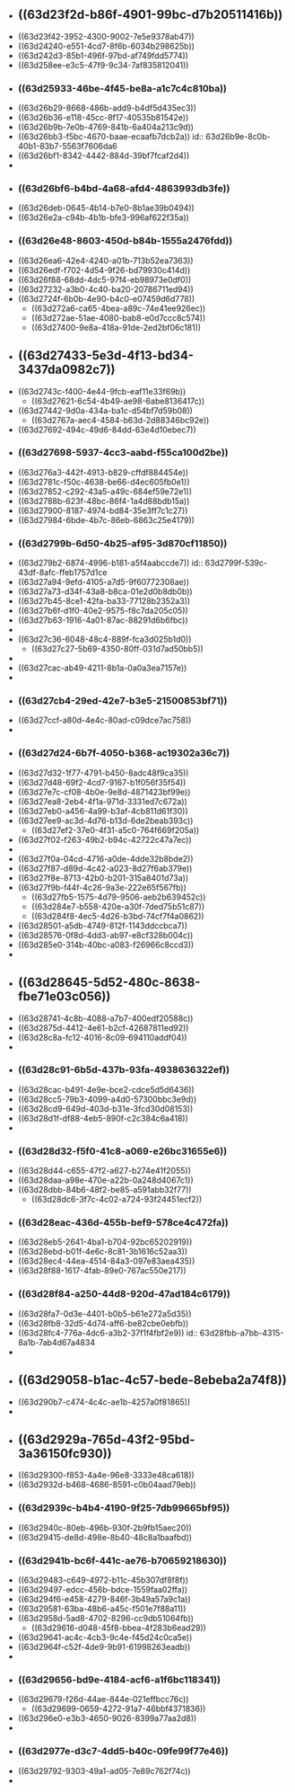 - ## ((63d23f2d-b86f-4901-99bc-d7b20511416b))
- ((63d23f42-3952-4300-9002-7e5e9378ab47))
- ((63d24240-e551-4cd7-8f6b-6034b298625b))
- ((63d242d3-85b1-496f-97bd-af749fdd5774))
- ((63d258ee-e3c5-47f9-9c34-7af835812041))
- ### ((63d25933-46be-4f45-be8a-a1c7c4c810ba))
- ((63d26b29-8668-486b-add9-b4df5d435ec3))
- ((63d26b36-e118-45cc-8f17-40535b81542e))
- ((63d26b9b-7e0b-4769-841b-6a404a213c9d))
- ((63d26bb3-f5bc-4670-baae-ecaafb7dcb2a))
  id:: 63d26b9e-8c0b-40b1-83b7-5563f7606da6
- ((63d26bf1-8342-4442-884d-39bf7fcaf2d4))
-
- ### ((63d26bf6-b4bd-4a68-afd4-4863993db3fe))
- ((63d26deb-0645-4b14-b7e0-8b1ae39b0494))
- ((63d26e2a-c94b-4b1b-bfe3-996af622f35a))
- ### ((63d26e48-8603-450d-b84b-1555a2476fdd))
- ((63d26ea6-42e4-4240-a01b-713b52ea7363))
- ((63d26edf-f702-4d54-9f26-bd79930c414d))
- ((63d26f88-68dd-4dc5-97f4-eb98973e0df0))
- ((63d27232-a3b0-4c40-ba20-20786711ed94))
- ((63d2724f-6b0b-4e90-b4c0-e07459d6d778))
	- ((63d272a6-ca65-4bea-a89c-74e41ee926ec))
	- ((63d272ae-51ae-4080-bab8-e0d7ccc8c574))
	- ((63d27400-9e8a-418a-91de-2ed2bf06c181))
- ## ((63d27433-5e3d-4f13-bd34-3437da0982c7))
- ((63d2743c-f400-4e44-9fcb-eaf11e33f69b))
	- ((63d27621-6c54-4b49-ae98-6abe8136417c))
- ((63d27442-9d0a-434a-ba1c-d54bf7d59b08))
	- ((63d2767a-aec4-4584-b63d-2d88346bc92e))
- ((63d27692-494c-49d6-84dd-63e4d10ebec7))
- ### ((63d27698-5937-4cc3-aabd-f55ca100d2be))
- ((63d276a3-442f-4913-b829-cffdf884454e))
- ((63d2781c-f50c-4638-be66-d4ec605fb0e1))
- ((63d27852-c292-43a5-a49c-684ef59e72e1))
- ((63d2788b-623f-48bc-86f4-1a4d88bdb15a))
- ((63d27900-8187-4974-bd84-35e3ff7c1c27))
- ((63d27984-6bde-4b7c-86eb-6863c25e4179))
- ### ((63d2799b-6d50-4b25-af95-3d870cf11850))
- ((63d279b2-6874-4996-b181-a5f4aabccde7))
  id:: 63d2799f-539c-43df-8afc-ffeb1757d1ce
- ((63d27a94-9efd-4105-a7d5-9f60772308ae))
- ((63d27a73-d34f-43a8-b8ca-01e2d0b8db0b))
- ((63d27b45-8ce1-42fa-ba33-77128b2352a3))
- ((63d27b6f-d1f0-40e2-9575-f8c7da205c05))
- ((63d27b63-1916-4a01-87ac-88291d6b6fbc))
-
- ((63d27c36-6048-48c4-889f-fca3d025b1d0))
	- ((63d27c27-5b69-4350-80ff-031d7ad50bb5))
-
- ((63d27cac-ab49-4211-8b1a-0a0a3ea7157e))
-
- ### ((63d27cb4-29ed-42e7-b3e5-21500853bf71))
- ((63d27ccf-a80d-4e4c-80ad-c09dce7ac758))
-
- ### ((63d27d24-6b7f-4050-b368-ac19302a36c7))
- ((63d27d32-1f77-4791-b450-8adc48f9ca35))
- ((63d27d48-69f2-4cd7-9167-b1f056f35f54))
- ((63d27e7c-cf08-4b0e-9e8d-4871423bf99e))
- ((63d27ea8-2eb4-4f1a-971d-3331ed7c672a))
- ((63d27eb0-a456-4a99-b3af-4cb811d61f30))
- ((63d27ee9-ac3d-4d76-b13d-6de2beab393c))
	- ((63d27ef2-37e0-4f31-a5c0-764f669f205a))
- ((63d27f02-f263-49b2-b94c-42722c47a7ec))
-
- ((63d27f0a-04cd-4716-a0de-4dde32b8bde2))
- ((63d27f87-d89d-4c42-a023-8d27f6ab379e))
- ((63d27f8e-8713-42b0-b201-315a8401d73a))
- ((63d27f9b-f44f-4c26-9a3e-222e65f567fb))
	- ((63d27fb5-1575-4d79-9506-aeb2b639452c))
	- ((63d284e7-b558-420e-a30f-7ded75b51c87))
	- ((63d284f8-4ec5-4d26-b3bd-74cf7f4a0862))
- ((63d28501-a5db-4749-812f-1143ddccbca7))
- ((63d28576-0f8d-4dd3-ab97-e8cf328b004c))
- ((63d285e0-314b-40bc-a083-f26966c8ccd3))
-
- ## ((63d28645-5d52-480c-8638-fbe71e03c056))
- ((63d28741-4c8b-4088-a7b7-400edf20588c))
- ((63d2875d-4412-4e61-b2cf-42687811ed92))
- ((63d28c8a-fc12-4016-8c09-694110addf04))
-
- ### ((63d28c91-6b5d-437b-93fa-4938636322ef))
- ((63d28cac-b491-4e9e-bce2-cdce5d5d6436))
- ((63d28cc5-79b3-4099-a4d0-57300bbc3e9d))
- ((63d28cd9-649d-403d-b31e-3fcd30d08153))
- ((63d28d1f-df88-4eb5-890f-c2c384c6a418))
-
- ### ((63d28d32-f5f0-41c8-a069-e26bc31655e6))
- ((63d28d44-c655-47f2-a627-b274e41f2055))
- ((63d28daa-a98e-470e-a22b-0a248d4067c1))
- ((63d28dbb-84b6-48f2-be85-a591abb32f77))
	- ((63d28dc6-3f7c-4c02-a724-93f24451ecf2))
- ### ((63d28eac-436d-455b-bef9-578ce4c472fa))
- ((63d28eb5-2641-4ba1-b704-92bc65202919))
- ((63d28ebd-b01f-4e6c-8c81-3b1616c52aa3))
- ((63d28ec4-44ea-4514-84a3-097e83aea435))
- ((63d28f88-1617-4fab-89e0-767ac550e217))
- ### ((63d28f84-a250-44d8-920d-47ad184c6179))
- ((63d28fa7-0d3e-4401-b0b5-b61e272a5d35))
- ((63d28fb8-32d5-4d74-aff6-be82cbe0ebfb))
- ((63d28fc4-776a-4dc6-a3b2-37f1f4fbf2e9))
  id:: 63d28fbb-a7bb-4315-8a1b-7ab4d67a4834
-
- ## ((63d29058-b1ac-4c57-bede-8ebeba2a74f8))
- ((63d290b7-c474-4c4c-ae1b-4257a0f81865))
-
- ## ((63d2929a-765d-43f2-95bd-3a36150fc930))
- ((63d29300-f853-4a4e-96e8-3333e48ca618))
- ((63d2932d-b468-4686-8591-c0b04aad79eb))
- ### ((63d2939c-b4b4-4190-9f25-7db99665bf95))
- ((63d2940c-80eb-496b-930f-2b9fb15aec20))
- ((63d29415-de8d-498e-8b40-48c8a1baafbd))
- ### ((63d2941b-bc6f-441c-ae76-b70659218630))
- ((63d29483-c649-4972-b11c-45b307df8f8f))
- ((63d29497-edcc-456b-bdce-1559faa02ffa))
- ((63d294f6-e458-4279-846f-3b49a57a9c1a))
- ((63d29581-63ba-48b6-a45c-f501e7f88a11))
- ((63d2958d-5ad8-4702-8296-cc9db51064fb))
	- ((63d29616-d048-45f8-bbea-4f283b6ead29))
- ((63d29641-ac4c-4cb3-9c4e-f45d24c0ca5e))
- ((63d2964f-c52f-4de9-9b91-61998263eadb))
-
- ### ((63d29656-bd9e-4184-acf6-a1f6bc118341))
- ((63d29679-f26d-44ae-844e-021effbcc76c))
	- ((63d29699-0659-4272-91a7-46bbf4371836))
- ((63d296e0-e3b3-4650-9026-8399a77aa2d8))
-
- ### ((63d2977e-d3c7-4dd5-b40c-09fe99f77e46))
- ((63d29792-9303-49a1-ad05-7e89c762f74c))
-